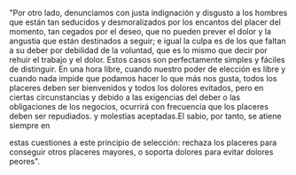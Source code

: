 "Por otro lado, denunciamos con justa indignación y disgusto a los hombres que están tan                seducidos y desmoralizados por los encantos del placer del momento, tan cegados por el deseo, que no pueden prever el dolor y la angustia que están destinados a seguir; e igual la culpa es de los que faltan a su
deber por debilidad de la voluntad, que es lo mismo que decir por rehuir el trabajo y el dolor. Estos casos son
perfectamente simples y fáciles de distinguir. En una hora libre, cuando nuestro poder de elección es
libre y cuando nada impide que podamos hacer lo que más nos gusta, todos los placeres deben ser bienvenidos y todos 
los dolores evitados, pero en ciertas circunstancias y debido a las exigencias del deber o las
obligaciones de
los negocios, ocurrirá con frecuencia que los placeres deben ser repudiados. y molestias
aceptadas.El sabio, por tanto, se atiene siempre en

estas cuestiones a este principio de selección: rechaza los placeres para conseguir otros placeres mayores, o soporta dolores para evitar
dolores peores".


